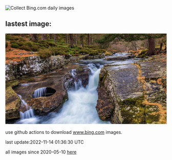 ![Collect Bing.com daily images](https://github.com/counter2015/bing-daily-images/workflows/Collect%20Bing.com%20daily%20images/badge.svg)
## lastest image:
![](images/PunchBowl.jpg)

use github actions to download www.bing.com images.

last update:2022-11-14 01:36:30 UTC

all images since 2020-05-10 [here](https://github.com/counter2015/bing-daily-images/tree/master/images) 

